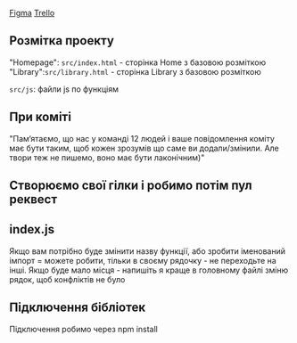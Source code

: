 [Figma](https://www.figma.com/file/ieXHCTVNre6afLNCW0cDFc/Filmoteka?node-id=0%3A1)
[Trello](https://trello.com/b/mRe9YCp9/project01)

## Розмітка проекту

"Homepage": `src/index.html` - сторінка Home з базовою розміткою
"Library":`src/library.html` - сторінка Library з базовою розміткою

`src/js`: файли js по функціям

## При коміті

"Пам‘ятаємо, що нас у команді 12 людей і ваше повідомлення коміту має бути
таким, щоб кожен зрозумів що саме ви додали/змінили. Але твори теж не пишемо,
воно має бути лаконічним)"

## Створюємо свої гілки і робимо потім пул реквест

## index.js

Якщо вам потрібно буде змінити назву функції, або зробити іменований імпорт =
можете робити, тільки в своєму рядочку - не переходьте на інші. Якщо буде мало
місця - напишіть я краще в головному файлі зміню рядок, щоб конфліктів не було

## Підключення бібліотек

Підключення робимо через npm install
